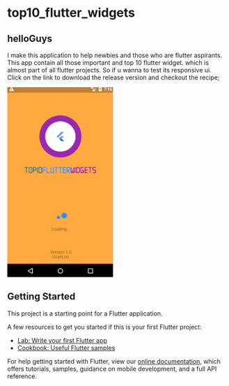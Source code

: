 # top10_flutter_widgets

## helloGuys
I make this application to help newbies and those who are flutter aspirants. This app contain all those important and top 10 flutter widget. which is almost part of all flutter projects. So if u wanna to test its responsive ui. Click on the link to download the release version and checkout the recipe;


![](images/top10flutter.gif)

## Getting Started

This project is a starting point for a Flutter application.

A few resources to get you started if this is your first Flutter project:

- [Lab: Write your first Flutter app](https://flutter.dev/docs/get-started/codelab)
- [Cookbook: Useful Flutter samples](https://flutter.dev/docs/cookbook)

For help getting started with Flutter, view our
[online documentation](https://flutter.dev/docs), which offers tutorials,
samples, guidance on mobile development, and a full API reference.

